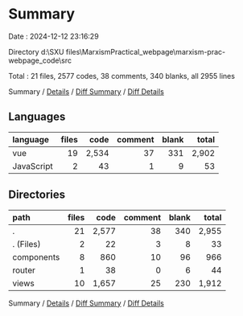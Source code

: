 # Summary

Date : 2024-12-12 23:16:29

Directory d:\\SXU files\\MarxismPractical_webpage\\marxism-prac-webpage_code\\src

Total : 21 files,  2577 codes, 38 comments, 340 blanks, all 2955 lines

Summary / [Details](details.md) / [Diff Summary](diff.md) / [Diff Details](diff-details.md)

## Languages
| language | files | code | comment | blank | total |
| :--- | ---: | ---: | ---: | ---: | ---: |
| vue | 19 | 2,534 | 37 | 331 | 2,902 |
| JavaScript | 2 | 43 | 1 | 9 | 53 |

## Directories
| path | files | code | comment | blank | total |
| :--- | ---: | ---: | ---: | ---: | ---: |
| . | 21 | 2,577 | 38 | 340 | 2,955 |
| . (Files) | 2 | 22 | 3 | 8 | 33 |
| components | 8 | 860 | 10 | 96 | 966 |
| router | 1 | 38 | 0 | 6 | 44 |
| views | 10 | 1,657 | 25 | 230 | 1,912 |

Summary / [Details](details.md) / [Diff Summary](diff.md) / [Diff Details](diff-details.md)
